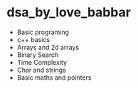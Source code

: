 # dsa_by_love_babbar
* Basic programing
* c++ basics
* Arrays and 2d arrays
* Binary Search
* Time Complexity
* Char and strings
* Basic maths and pointers 
